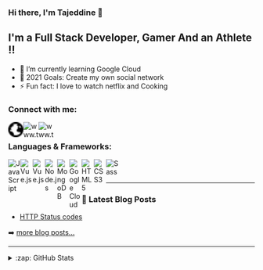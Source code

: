 ### Hi there, I'm Tajeddine 👋

## I'm a Full Stack Developer, Gamer And an Athlete !!

- 🌱 I’m currently learning Google Cloud
- 🥅 2021 Goals: Create my own social network
- ⚡ Fun fact: I love to watch netflix and Cooking

### Connect with me:

[<img align="left" height="31" width="31px" color="#C9D1D9" alt="www.tajeddine.dev" src="https://raw.githubusercontent.com/iconic/open-iconic/master/svg/globe.svg" />][website]
[<img align="left" height="31" width="31" color="#C9D1D9" alt="www.tajeddine.dev" src="https://cdn.jsdelivr.net/npm/simple-icons@v4/icons/linkedin.svg" />][linkedin]
[<img align="left" height="31" width="31" color="#C9D1D9" alt="www.tajeddine.dev" src="https://cdn.jsdelivr.net/npm/simple-icons@v4/icons/instagram.svg" />][instagram]

<br />

### Languages & Frameworks:

<img align="left" alt="JavaScript" color="#C9D1D9" width="25px" src="https://cdn.jsdelivr.net/npm/simple-icons@v4/icons/javascript.svg" />
<img align="left" alt="Vue.js" width="25px" src="https://cdn.jsdelivr.net/npm/simple-icons@v4/icons/vue-dot-js.svg" />
<img align="left" alt="Vue.js" width="25px" src="https://cdn.jsdelivr.net/npm/simple-icons@v4/icons/nuxt-dot-js.svg" />
<img align="left" alt="Node.js" width="25px" src="https://cdn.jsdelivr.net/npm/simple-icons@v4/icons/node-dot-js.svg" />
<img align="left" alt="MongoDB" width="25px" src="https://cdn.jsdelivr.net/npm/simple-icons@v4/icons/mongodb.svg" />
<img align="left" alt="Google Cloud" width="25px" src="https://cdn.jsdelivr.net/npm/simple-icons@v4/icons/googlecloud.svg" />
<img align="left" alt="HTML5" width="25px" src="https://cdn.jsdelivr.net/npm/simple-icons@v4/icons/html5.svg" />
<img align="left" alt="CSS3" width="25px" src="https://cdn.jsdelivr.net/npm/simple-icons@v4/icons/css3.svg" />
<img align="left" alt="Sass" width="25px" src="https://cdn.jsdelivr.net/npm/simple-icons@v4/icons/sass.svg" />
<br />
<br />

---

### 📕 Latest Blog Posts

<!-- BLOG-POST-LIST:START -->

- [HTTP Status codes](https://dev.to/tajeddine/http-status-codes-2m7n)
<!-- BLOG-POST-LIST:END -->

➡️ [more blog posts...](https://dev.to/tajeddine)

---

<!--
<details>
  <summary>:zap: Recent GitHub Activity</summary> -->

<!--START_SECTION:activity-->
<!-- 1. ❌ Closed PR [#14](https://github.com/codeSTACKr/codeSTACKr/pull/14) in [codeSTACKr/codeSTACKr](https://github.com/codeSTACKr/codeSTACKr)
2. 🗣 Commented on [#14](https://github.com/codeSTACKr/codeSTACKr/issues/14) in [codeSTACKr/codeSTACKr](https://github.com/codeSTACKr/codeSTACKr)
3. ❌ Closed PR [#7](https://github.com/codeSTACKr/codeSTACKr/pull/7) in [codeSTACKr/codeSTACKr](https://github.com/codeSTACKr/codeSTACKr)
4. 🎉 Merged PR [#6](https://github.com/codeSTACKr/codeSTACKr/pull/6) in [codeSTACKr/codeSTACKr](https://github.com/codeSTACKr/codeSTACKr)
5. 💪 Opened PR [#259](https://github.com/florinpop17/app-ideas/pull/259) in [florinpop17/app-ideas](https://github.com/florinpop17/app-ideas) -->
<!--END_SECTION:activity-->

<!-- </details> -->

<details>
  <summary>:zap: GitHub Stats</summary>

  <img align="left" alt="Tajeddine's GitHub Stats" src="https://github-readme-stats.vercel.app/api?username=tajeddine-js&count_private=true&show_icons=true&hide_border=true&bg_color=212121&title_color=29f709&&text_color=C9D1D9&icon_color=29f709" />

![Top Langs](https://github-readme-stats.vercel.app/api/top-langs/?username=tajeddine-js&count_private=true&hide_border=true&bg_color=212121&title_color=29f709&text_color=C9D1D9)

</details>

[website]: https://tajeddine.dev
[linkedin]: https://www.linkedin.com/in/tajeddine-zemzmi-alaoui-29b889167/
[dev.to]: https://dev.to/tajeddine
[instagram]: https://instagram.com/tajeddine-alaoui
